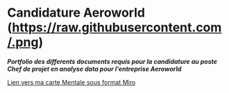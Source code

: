 # Candidature Aeroworld (https://raw.githubusercontent.com/.png)

***Portfolio des differents documents requis pour la candidature au poste Chef de projet en analyse data pour l'entreprise Aeroworld***

[Lien vers ma carte Mentale sous format Miro](https://miro.com/app/board/uXjVIJkCdKI=/?share_link_id=63173099956)
